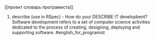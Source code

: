 [[проект словарь програмиста]]
1. describe (use in RSpec) 	- How do your DESCRIBE IT developbent?
				Software development refers to a set of computer science activities dedicated to the process of creating,
				designing, deploying and supporting software.
#english_for_programist
